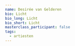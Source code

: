 ```yaml
---
name: Desirée van Gelderen
bio: Licht
bio_long: Licht
bio_short: Licht
masterclass_participant: false
tags:
  - artiesten
---
```

